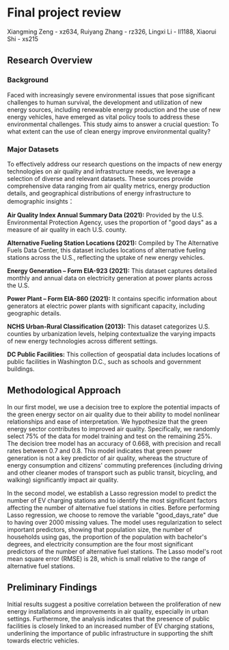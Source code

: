 # Final project review
Xiangming Zeng - xz634, Ruiyang Zhang - rz326, Lingxi Li - ll1188, Xiaorui Shi - xs215
## Research Overview
### Background
Faced with increasingly severe environmental issues that pose significant challenges to human survival, the development and utilization of new energy sources, including renewable energy production and the use of new energy vehicles, have emerged as vital policy tools to address these environmental challenges. This study aims to answer a crucial question: To what extent can the use of clean energy improve environmental quality? 

### Major Datasets
To effectively address our research questions on the impacts of new energy technologies on air quality and infrastructure needs, we leverage a selection of diverse and relevant datasets. These sources provide comprehensive data ranging from air quality metrics, energy production details, and geographical distributions of energy infrastructure to demographic insights：

**Air Quality Index Annual Summary Data (2021):** Provided by the U.S. Environmental Protection Agency, uses the proportion of "good days" as a measure of air quality in each U.S. county. 

**Alternative Fueling Station Locations (2021):** Compiled by The Alternative Fuels Data Center, this dataset includes locations of alternative fueling stations across the U.S., reflecting the uptake of new energy vehicles.

**Energy Generation – Form EIA-923 (2021):** This dataset captures detailed monthly and annual data on electricity generation at power plants across the U.S.

**Power Plant – Form EIA-860 (2021):** It contains specific information about generators at electric power plants with significant capacity, including geographic details.

**NCHS Urban-Rural Classification (2013):** This dataset categorizes U.S. counties by urbanization levels, helping contextualize the varying impacts of new energy technologies across different settings.

**DC Public Facilities:** This collection of geospatial data includes locations of public facilities in Washington D.C., such as schools and government buildings.

## Methodological Approach

In our first model, we use a decision tree to explore the potential impacts of the green energy sector on air quality due to their ability to model nonlinear relationships and ease of interpretation. We hypothesize that the green energy sector contributes to improved air quality. Specifically, we randomly select 75% of the data for model training and test on the remaining 25%. The decision tree model has an accuracy of 0.668, with precision and recall rates between 0.7 and 0.8. This model indicates that green power generation is not a key predictor of air quality, whereas the structure of energy consumption and citizens' commuting preferences (including driving and other cleaner modes of transport such as public transit, bicycling, and walking) significantly impact air quality. 

In the second model, we establish a Lasso regression model to predict the number of EV charging stations and to identify the most significant factors affecting the number of alternative fuel stations in cities. Before performing Lasso regression, we choose to remove the variable "good_days_rate" due to having over 2000 missing values. The model uses regularization to select important predictors, showing that population size, the number of households using gas, the proportion of the population with bachelor's degrees, and electricity consumption are the four most significant predictors of the number of alternative fuel stations. The Lasso model's root mean square error (RMSE) is 28, which is small relative to the range of alternative fuel stations.

## Preliminary Findings

Initial results suggest a positive correlation between the proliferation of new energy installations and improvements in air quality, especially in urban settings. Furthermore, the analysis indicates that the presence of public facilities is closely linked to an increased number of EV charging stations, underlining the importance of public infrastructure in supporting the shift towards electric vehicles.

